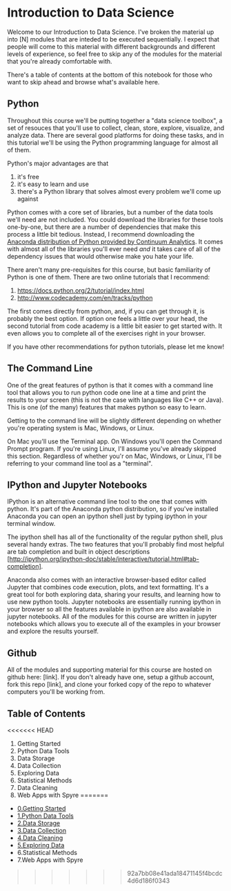 Introduction to Data Science
====
Welcome to our Introduction to Data Science. I've broken the material up into [N] modules that are inteded to be executed sequentially. I expect that people will come to this material with different backgrounds and different levels of experience, so feel free to skip any of the modules for the material that you're already comfortable with.

There's a table of contents at the bottom of this notebook for those who want to skip ahead and browse what's available here.

Python
-----
Throughout this course we'll be putting together a "data science toolbox", a set of resouces that you'll use to collect, clean, store, explore, visualize, and analyze data. There are several good platforms for doing these tasks, and in this tutorial we'll be using the Python programming language for almost all of them.

Python's major advantages are that

1. it's free
2. it's easy to learn and use
3. there's a Python library that solves almost every problem we'll come up against

Python comes with a core set of libraries, but a number of the data tools we'll need are not included. You could download the libraries for these tools one-by-one, but there are a number of dependencies that make this process a little bit tedious. Instead, I recommend downloading the [Anaconda distribution of Python provided by Continuum Analytics](https://docs.continuum.io/anaconda/install). It comes with almost all of the libraries you'll ever need *and* it takes care of all of the dependency issues that would otherwise make you hate your life.

There aren't many pre-requisites for this course, but basic familiarity of Python is one of them. There are two online tutorials that I recommend:

1. https://docs.python.org/2/tutorial/index.html
2. http://www.codecademy.com/en/tracks/python

The first comes directly from python, and, if you can get through it, is probably the best option. If option one feels a little over your head, the second tutorial from code academy is a little bit easier to get started with. It even allows you to complete all of the exercises right in your browser.

If you have other recommendations for python tutorials, please let me know!

The Command Line
--
One of the great features of python is that it comes with a command line tool that allows you to run python code one line at a time and print the results to your screen (this is not the case with languages like C++ or Java). This is one (of the many) features that makes python so easy to learn.

Getting to the command line will be slightly different depending on whether you're operating system is Mac, Windows, or Linux.

On Mac you'll use the Terminal app. On Windows you'll open the Command Prompt program. If you're using Linux, I'll assume you've already skipped this section. Regardless of whether you'r on Mac, Windows, or Linux, I'll be referring to your command line tool as a "terminal".

IPython and Jupyter Notebooks
--
IPython is an alternative command line tool to the one that comes with python. It's part of the Anaconda python distribution, so if you've installed Anaconda you can open an ipython shell just by typing ipython in your terminal window.

The ipython shell has all of the functionality of the regular python shell, plus several handy extras. The two features that you'll probably find most helpful are tab completion and built in object descriptions [http://ipython.org/ipython-doc/stable/interactive/tutorial.html#tab-completion].

Anaconda also comes with an interactive browser-based editor called Jupyter that combines code execution, plots, and text formatting. It's a great tool for both exploring data, sharing your results, and learning how to use new python tools. Jupyter notebooks are essentially running ipython in your browser so all the features available in ipython are also available in jupyter notebooks. All of the modules for this course are written in jupyter notebooks which allows you to execute all of the examples in your browser and explore the results yourself.


Github
--
All of the modules and supporting material for this course are hosted on github here: [link]. If you don't already have one, setup a github account, fork this repo [link], and clone your forked copy of the repo to whatever computers you'll be working from.

Table of Contents
---
<<<<<<< HEAD
1. Getting Started
2. Python Data Tools
3. Data Storage
4. Data Collection
5. Exploring Data
6. Statistical Methods
7. Data Cleaning
8. Web Apps with Spyre
=======
- [0.Getting Started](https://github.com/adamhajari/Introduction-to-Data-Science/blob/master/0_Getting_Started.ipynb)
- [1.Python Data Tools](https://github.com/adamhajari/Introduction-to-Data-Science/blob/master/1_Python_Data_Tools.ipynb)
- [2.Data Storage](https://github.com/adamhajari/Introduction-to-Data-Science/blob/master/2_Storing_Data_Module.ipynb)
- [3.Data Collection](https://github.com/adamhajari/Introduction-to-Data-Science/blob/master/3_Data_Collection.ipynb)
- [4.Data Cleaning](https://github.com/adamhajari/Introduction-to-Data-Science/blob/master/4_Data_Cleaning.ipynb)
- [5.Exploring Data](https://github.com/adamhajari/Introduction-to-Data-Science/blob/master/5_Exploring_Data.ipynb)
- 6.Statistical Methods
- 7.Web Apps with Spyre
>>>>>>> 92a7bb08e41ada18471145f4bcdc4d6d186f0343
